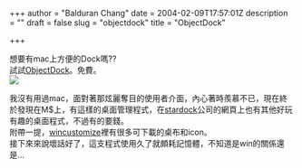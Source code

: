 +++
author = "Balduran Chang"
date = 2004-02-09T17:57:01Z
description = ""
draft = false
slug = "objectdock"
title = "ObjectDock"

+++


想要有mac上方便的Dock嗎??  
 試試[ObjectDock](http://www.stardock.com/products/objectdock/ "ObjectDock")。免費。  
[![](http://www.stardock.com/products/objectdock/objectdock_small.jpg)](http://www.stardock.com/products/objectdock/ "objectdock")

  
 我沒有用過mac，面對著那炫麗奪目的使用者介面，內心著時羨慕不已，現在終於發現在M$上，有這樣的桌面管理程式，在[stardock]( "stardock")公司的網頁上也有其他好玩有趣的桌面程式，不過有的要錢。  
 附帶一提，[wincustomize](http://www.wincustomize.com/ "wincustomize")裡有很多可下載的桌布和icon。  
 接下來來說壞話好了，這支程式使用久了就頗耗記憶體，不知道是win的關係還是…


